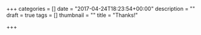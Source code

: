 +++
categories = []
date = "2017-04-24T18:23:54+00:00"
description = ""
draft = true
tags = []
thumbnail = ""
title = "Thanks!"

+++
